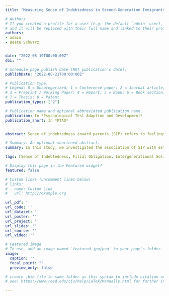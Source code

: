 ```yaml
---
title: "Measuring Sense of Indebtedness in Second-Generation Immigrants in Switzerland"

# Authors
# If you created a profile for a user (e.g. the default `admin` user), write the username (folder name) here 
# and it will be replaced with their full name and linked to their profile.
authors:
- admin
- Beate Schwarz


date: "2022-08-19T00:00:00Z"
doi: ""

# Schedule page publish date (NOT publication's date).
publishDate: "2022-08-21T00:00:00Z"

# Publication type.
# Legend: 0 = Uncategorized; 1 = Conference paper; 2 = Journal article;
# 3 = Preprint / Working Paper; 4 = Report; 5 = Book; 6 = Book section;
# 7 = Thesis; 8 = Patent
publication_types: ["2"]

# Publication name and optional abbreviated publication name.
publication: In *Psychological Test Adaption and Development*
publication_short: In *PTAD*


abstract: Sense of indebtedness toward parents (SIP) refers to feelings of debt to give back to parents for their migration related sacrifices in second-generation immigrants. In 2010, Kang developed the SIP scale to measure these feelings. The purpose of this study was threefold; (1) to provide evidence of the theoretical factor structure underlying SIP, (2) to test SIP’s measurement invariance in four immigrant groups and (3) to shed light on the validity of SIP. The sample included N = 492 second-generation immigrants (66% female, Mage = 32.39, SDage = 10.46) in Switzerland. Results showed good reliability, confirmed the theoretical one-factor model and supported partial scalar invariance across four immigrant groups. Further analysis provided evidence for the SIP’s discriminant and incremental validity. The measure Sense of Indebtedness toward Parents is a valuable contribution to the ongoing research onintergenerational relations in immigrant families.

# Summary. An optional shortened abstract.
summary: In this study, we investigated the association of SIP with established measures in the research on intergenerational relations

tags: [Sense of Indebtedness, Filial Obligation, Intergenerational Solidarity, Intergenerational Relations]

# Display this page in the Featured widget?
featured: false

# Custom links (uncomment lines below)
# links:
# - name: Custom Link
#   url: http://example.org

url_pdf: ''
url_code: ''
url_dataset: ''
url_poster: ''
url_project: ''
url_slides: ''
url_source: ''
url_video: ''

# Featured image
# To use, add an image named `featured.jpg/png` to your page's folder. 
image:
  caption: ''
  focal_point: ""
  preview_only: false

# create .bib file in same folder as this syntax to include citation on website.
# see: https://www.reed.edu/cis/help/LaTeX/Manually.html for further information, also https://www.bibtex.com/e/entry-types/#inproceedings

---
```


